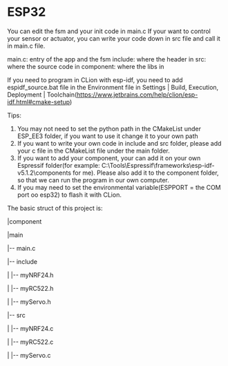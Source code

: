 # ESP32

You can edit the fsm and your init code in main.c
If your want to control your sensor or actuator, you can write your code down in src file and call it in main.c file.

main.c: entry of the app and the fsm
include: where the header in
src: where the source code in
component: where the libs in

If you need to program in CLion with esp-idf, you need to add espidf_source.bat file in the Environment file in Settings | Build, Execution, Deployment | Toolchain(https://www.jetbrains.com/help/clion/esp-idf.html#cmake-setup)

Tips:

1. You may not need to set the python path in the CMakeList under ESP_EE3 folder, if you want to use it change it to your own path
2. If you want to write your own code in include and src folder, please add your c file in the CMakeList file under the main folder.
3. If you want to add your component, your can add it on your own Espressif folder(for example: C:\Tools\Espressif\frameworks\esp-idf-v5.1.2\components for me). Please also add it to the component folder, so that we can run the program in our own computer.
4. If you may need to set the environmental variable(ESPPORT = the COM port oo esp32) to flash it with CLion.

The basic struct of this project is:

|component

|main

|-- main.c

|-- include

|  |-- myNRF24.h

|  |-- myRC522.h

|  |-- myServo.h

|-- src

|  |-- myNRF24.c

|  |-- myRC522.c

|  |-- myServo.c